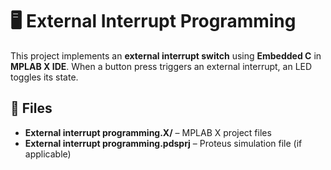 # 🖥️ External Interrupt Programming  

This project implements an **external interrupt switch** using **Embedded C** in **MPLAB X IDE**. When a button press triggers an external interrupt, an LED toggles its state.  

## 📂 Files  
- **External interrupt programming.X/** – MPLAB X project files  
- **External interrupt programming.pdsprj** – Proteus simulation file (if applicable)  

